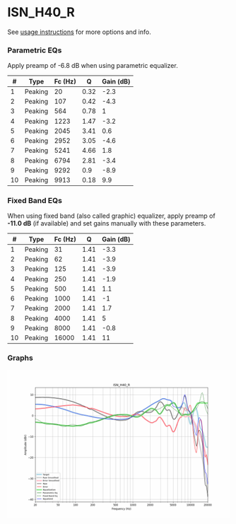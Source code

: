 # ISN_H40_R
See [usage instructions](https://github.com/jaakkopasanen/AutoEq#usage) for more options and info.

### Parametric EQs
Apply preamp of -6.8 dB when using parametric equalizer.

|   # | Type    |   Fc (Hz) |    Q |   Gain (dB) |
|-----|---------|-----------|------|-------------|
|   1 | Peaking |        20 | 0.32 |        -2.3 |
|   2 | Peaking |       107 | 0.42 |        -4.3 |
|   3 | Peaking |       564 | 0.78 |         1   |
|   4 | Peaking |      1223 | 1.47 |        -3.2 |
|   5 | Peaking |      2045 | 3.41 |         0.6 |
|   6 | Peaking |      2952 | 3.05 |        -4.6 |
|   7 | Peaking |      5241 | 4.66 |         1.8 |
|   8 | Peaking |      6794 | 2.81 |        -3.4 |
|   9 | Peaking |      9292 | 0.9  |        -8.9 |
|  10 | Peaking |      9913 | 0.18 |         9.9 |

### Fixed Band EQs
When using fixed band (also called graphic) equalizer, apply preamp of **-11.0 dB** (if available) and set gains manually with these parameters.

|   # | Type    |   Fc (Hz) |    Q |   Gain (dB) |
|-----|---------|-----------|------|-------------|
|   1 | Peaking |        31 | 1.41 |        -3.3 |
|   2 | Peaking |        62 | 1.41 |        -3.9 |
|   3 | Peaking |       125 | 1.41 |        -3.9 |
|   4 | Peaking |       250 | 1.41 |        -1.9 |
|   5 | Peaking |       500 | 1.41 |         1.1 |
|   6 | Peaking |      1000 | 1.41 |        -1   |
|   7 | Peaking |      2000 | 1.41 |         1.7 |
|   8 | Peaking |      4000 | 1.41 |         5   |
|   9 | Peaking |      8000 | 1.41 |        -0.8 |
|  10 | Peaking |     16000 | 1.41 |        11   |

### Graphs
![](./ISN_H40_R.png)
